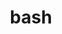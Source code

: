 ---
title: "bash"
layout: cache
category: package
meta: {"versions": ["5.0"], "compilers": ["gcc@7.5.0", "gcc@8.1.0"]}
spec_files: 
 - spec-0.json
 - spec-1.json
spec_names:
 - 'bash@5.0%gcc@7.5.0 patches=14447ad,17b41e7,2943ee1,2c4de33,4cf3b9f,4eebcdc,5bf54dd,5d6eee6,7c314e3,87e87d3,a517df2,d68529a,d6fbc32,ed3ca21,eec6458,f2fe9e1,f5d7178,ffd1d7a arch=linux-ubuntu18.04-x86_64 ^libiconv@1.16%gcc@7.5.0 arch=linux-ubuntu18.04-x86_64 ^ncurses@6.2%gcc@7.5.0~symlinks+termlib arch=linux-ubuntu18.04-x86_64 ^readline@8.0%gcc@7.5.0 arch=linux-ubuntu18.04-x86_64'
 - 'bash@5.0%gcc@8.1.0 patches=14447ad,17b41e7,2943ee1,2c4de33,4cf3b9f,4eebcdc,5bf54dd,5d6eee6,7c314e3,87e87d3,a517df2,d68529a,d6fbc32,ed3ca21,eec6458,f2fe9e1,f5d7178,ffd1d7a arch=linux-rhel7-x86_64 ^libiconv@1.16%gcc@8.1.0 arch=linux-rhel7-x86_64 ^ncurses@6.2%gcc@8.1.0~symlinks+termlib arch=linux-rhel7-x86_64 ^readline@8.0%gcc@8.1.0 arch=linux-rhel7-x86_64'
---